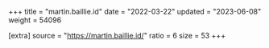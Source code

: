 +++
title = "martin.baillie.id"
date = "2022-03-22"
updated = "2023-06-08"
weight = 54096

[extra]
source = "https://martin.baillie.id/"
ratio = 6
size = 53
+++
